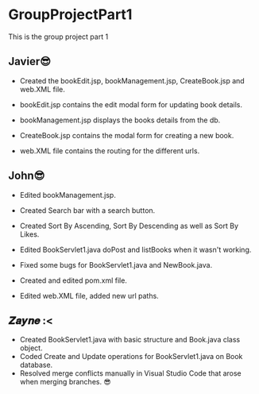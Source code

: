 # GroupProjectPart1
This is the group project part 1

## Javier😎
- Created the bookEdit.jsp, bookManagement.jsp, CreateBook.jsp and web.XML file.

- bookEdit.jsp contains the edit modal form for updating book details.

- bookManagement.jsp displays the books details from the db.

- CreateBook.jsp contains the modal form for creating a new book.

- web.XML file contains the routing for the different urls.

## John😎
- Edited bookManagement.jsp.

- Created Search bar with a search button.

- Created Sort By Ascending, Sort By Descending as well as Sort By Likes.

- Edited BookServlet1.java doPost and listBooks when it wasn't working.

- Fixed some bugs for BookServlet1.java and NewBook.java.

- Created and edited pom.xml file.

- Edited web.XML file, added new url paths.

## 𝒁𝒂𝒚𝒏𝒆 :<
- Created BookServlet1.java with basic structure and Book.java class object.
- Coded Create and Update operations for BookServlet1.java on Book database.
- Resolved merge conflicts manually in Visual Studio Code that arose when merging branches.
😎




